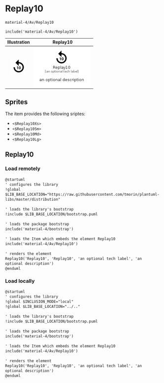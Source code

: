 # Replay10


```text
material-4/Av/Replay10
```

```text
include('material-4/Av/Replay10')
```



| Illustration | Replay10 |
| :---: | :---: |
| ![illustration for Illustration](../../material-4/Av/Replay10.png) | ![illustration for Replay10](../../material-4/Av/Replay10.Local.png) |



## Sprites
The item provides the following sriptes:

- `<$Replay10Xs>`
- `<$Replay10Sm>`
- `<$Replay10Md>`
- `<$Replay10Lg>`





## Replay10

### Load remotely
```plantuml
@startuml
' configures the library
!global $LIB_BASE_LOCATION="https://raw.githubusercontent.com/tmorin/plantuml-libs/master/distribution"

' loads the library's bootstrap
!include $LIB_BASE_LOCATION/bootstrap.puml

' loads the package bootstrap
include('material-4/bootstrap')

' loads the Item which embeds the element Replay10
include('material-4/Av/Replay10')

' renders the element
Replay10('Replay10', 'Replay10', 'an optional tech label', 'an optional description')
@enduml
```

### Load locally
```plantuml
@startuml
' configures the library
!global $INCLUSION_MODE="local"
!global $LIB_BASE_LOCATION="../.."

' loads the library's bootstrap
!include $LIB_BASE_LOCATION/bootstrap.puml

' loads the package bootstrap
include('material-4/bootstrap')

' loads the Item which embeds the element Replay10
include('material-4/Av/Replay10')

' renders the element
Replay10('Replay10', 'Replay10', 'an optional tech label', 'an optional description')
@enduml
```

